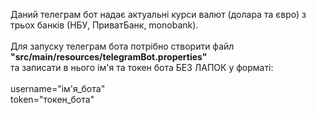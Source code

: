 Даний телеграм бот надає актуальні курси валют (долара та євро) з трьох банків (НБУ, ПриватБанк, monobank).<br/><br/>
Для запуску телеграм бота потрібно створити файл<br/>**"src/main/resources/telegramBot.properties"**<br/>
та записати в нього ім'я та токен бота БЕЗ ЛАПОК у форматі:<br/><br/>
username="ім'я_бота"<br/>
token="токен_бота"
